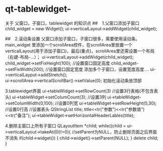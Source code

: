 # qt-tablewidget-
关于 父窗口，子窗口，tablewidget 的知识点
##　1.父窗口添加子窗口
  child_widget = new Widget();
  ui->verticalLayout->addWidget(child_widget);

##　2.滚动条设置
父窗口添加子窗口，子窗口很多，需要使用滚动条。
main_widget 里添加一个scrollArea控件，在scrollArea里放置一个verticalLayout(用于添加子窗口)，最后(重点)，scrollArea里还需设置一个布局（右键-布局-...）；
 ui->verticalLayout->addWidget(child_widget);
 child_widget->setFixHeight(100);  //设置窗口固定高度
 child_widget->setFixWidth(200);   //设置窗口固定宽度
 添加多个子窗口，设置宽度高度....
 ui->verticalLayput->addStretch();  
 ui->scrollArea->verticalScrollBar()->setValue(0);  初始化滚动条放顶部

 3.tablewidget界面
 ui->tableWidget->setRowCount(3) //设置3行表格(不包含表头)
 ui->tableWidget->setColumCount(3); //设置3列
 ui->tableWidget->setColumWidth(0,100); //设置0列宽
 ui->tableWidget->setRowHeight(0,30); //设置0行高
 //设置表头
 QStringList title;
 title<<tr("参数")<<tr("参数值")<<tr("备注");
 ui->tableWidget->setHorizontalHeaderLables(title);

 4.删除主窗口上所有子窗口
 QLayoutItem *child;
 while((child = ui->verticalLayout->takeAt(0))!=0){
       //setParent为NULL，防止删除页面之后界面不消失
       if(child->widget())
       {
           child->widget()->setParent(NULL);
       }
       delete child;
 }
